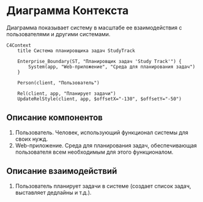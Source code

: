 # Диаграмма Контекста
 Диаграмма показывает систему в масштабе ее взаимодействия с пользователями и другими системами.

```mermaid
C4Context
    title Система планировщика задач StudyTrack

    Enterprise_Boundary(ST, "Планировщик задач 'Study Track'") {
        System(app, "Web-приложение", "Среда для планирования задач")
    }

    Person(client, "Пользователь")

    Rel(client, app, "Планирует задачи")
    UpdateRelStyle(client, app, $offsetX="-130", $offsetY="-50")

```

## Описание компонентов
1. Пользователь. Человек, использующий функционал системы для своих нужд.
2. Web-приложение. Среда для планирования задач, обеспечивающая пользователя всем необходимым для этого функционалом.

## Описание взаимодействий
1. Пользователь планирует задачи в системе (создает список задач, выставляет дедлайны и т.д.).